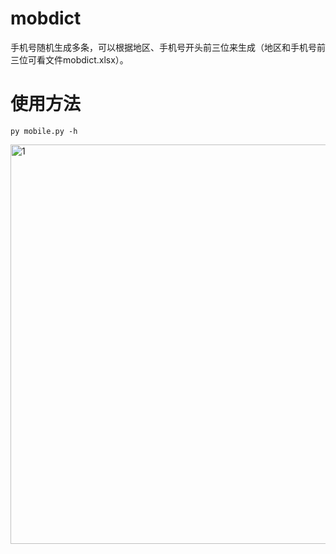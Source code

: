 # mobdict
手机号随机生成多条，可以根据地区、手机号开头前三位来生成（地区和手机号前三位可看文件mobdict.xlsx）。
# 使用方法
```py mobile.py -h```

<img width="639" alt="1" src="./image/1.png">
